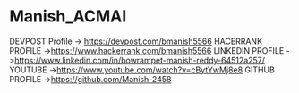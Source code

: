 # Manish_ACMAI
DEVPOST Profile   -> https://devpost.com/bmanish5566
HACERRANK PROFILE ->https://www.hackerrank.com/bmanish5566
LINKEDIN PROFILE ->https://www.linkedin.com/in/bowrampet-manish-reddy-64512a257/
YOUTUBE ->https://www.youtube.com/watch?v=cBytYwMj8e8
GITHUB PROFILE ->https://github.com/Manish-2458
